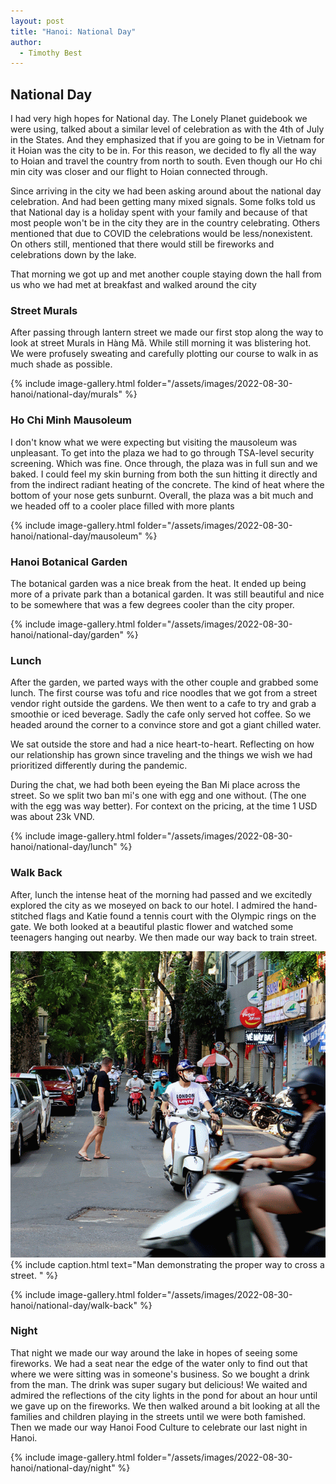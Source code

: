 ```yaml
---
layout: post
title: "Hanoi: National Day"
author:
  - Timothy Best
---
```


## National Day

I had very high hopes for National day. The Lonely Planet guidebook we were using, talked about a similar level of celebration as with the 4th of July in the States. And they emphasized that if you are going to be in Vietnam for it Hoian was the city to be in. For this reason, we decided to fly all the way to Hoian and travel the country from north to south. Even though our Ho chi min city was closer and our flight to Hoian connected through.

Since arriving in the city we had been asking around about the national day celebration. And had been getting many mixed signals. Some folks told us that National day is a holiday spent with your family and because of that most people won't be in the city they are in the country celebrating. Others mentioned that due to COVID the celebrations would be less/nonexistent. On others still, mentioned that there would still be fireworks and celebrations down by the lake.

That morning we got up and met another couple staying down the hall from us who we had met at breakfast and walked around the city

### Street Murals

After passing through lantern street we made our first stop along the way to look at street Murals in Hàng Mã. While still morning it was blistering hot. We were profusely sweating and carefully plotting our course to walk in as much shade as possible.

{% include image-gallery.html folder="/assets/images/2022-08-30-hanoi/national-day/murals" %}

### Ho Chi Minh Mausoleum

I don't know what we were expecting but visiting the mausoleum was unpleasant. To get into the plaza we had to go through TSA-level security screening. Which was fine. Once through, the plaza was in full sun and we baked. I could feel my skin burning from both the sun hitting it directly and from the indirect radiant heating of the concrete. The kind of heat where the bottom of your nose gets sunburnt. Overall, the plaza was a bit much and we headed off to a cooler place filled with more plants

{% include image-gallery.html folder="/assets/images/2022-08-30-hanoi/national-day/mausoleum" %}

### Hanoi Botanical Garden

The botanical garden was a nice break from the heat. It ended up being more of a private park than a botanical garden. It was still beautiful and nice to be somewhere that was a few degrees cooler than the city proper.

{% include image-gallery.html folder="/assets/images/2022-08-30-hanoi/national-day/garden" %}

### Lunch

After the garden, we parted ways with the other couple and grabbed some lunch. The first course was tofu and rice noodles that we got from a street vendor right outside the gardens. We then went to a cafe to try and grab a smoothie or iced beverage. Sadly the cafe only served hot coffee. So we headed around the corner to a convince store and got a giant chilled water.

We sat outside the store and had a nice heart-to-heart. Reflecting on how our relationship has grown since traveling and the things we wish we had prioritized differently during the pandemic.

During the chat, we had both been eyeing the Ban Mi place across the street. So we split two ban mi's one with egg and one without. (The one with the egg was way better). For context on the pricing, at the time 1 USD was about 23k VND.

{% include image-gallery.html folder="/assets/images/2022-08-30-hanoi/national-day/lunch" %}

### Walk Back

After, lunch the intense heat of the morning had passed and we excitedly explored the city as we moseyed on back to our hotel. I admired the hand-stitched flags and Katie found a tennis court with the Olympic rings on the gate. We both looked at a beautiful plastic flower and watched some teenagers hanging out nearby. We then made our way back to train street.

![man looking at his cell phone while walking between many motorbikes](/assets/images/2022-08-30-hanoi/ezgif-4-e46a02cc22.gif)
{% include caption.html text="Man demonstrating the proper way to cross a street. " %}

{% include image-gallery.html folder="/assets/images/2022-08-30-hanoi/national-day/walk-back" %}

### Night

That night we made our way around the lake in hopes of seeing some fireworks. We had a seat near the edge of the water only to find out that where we were sitting was in someone's business. So we bought a drink from the man. The drink was super sugary but delicious! We waited and admired the reflections of the city lights in the pond for about an hour until we gave up on the fireworks. We then walked around a bit looking at all the families and children playing in the streets until we were both famished. Then we made our way Hanoi Food Culture to celebrate our last night in Hanoi.

{% include image-gallery.html folder="/assets/images/2022-08-30-hanoi/national-day/night" %}
